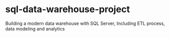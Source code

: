 # sql-data-warehouse-project
Building a modern data warehouse with SQL Server, Including ETL process, data modeling and analytics
